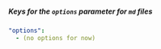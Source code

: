 
##### Keys for the `options` parameter for `md` files

```yaml
"options":
  - (no options for now)
```

